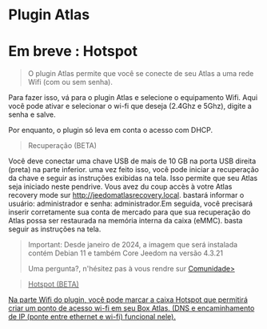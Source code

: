 # Plugin Atlas

# Em breve : Hotspot

> O plugin Atlas permite que você se conecte de seu Atlas a uma rede Wifi (com ou sem senha).

Para fazer isso, vá para o plugin Atlas e selecione o equipamento Wifi.
Aqui você pode ativar e selecionar o wi-fi que deseja (2.4Ghz e 5Ghz), digite a senha e salve.

Por enquanto, o plugin só leva em conta o acesso com DHCP.

> Recuperação (BETA)

Você deve conectar uma chave USB de mais de 10 GB na porta USB direita (preta) na parte inferior. uma vez feito isso, você pode iniciar a recuperação da chave e seguir as instruções exibidas na tela.
Isso permite que seu Atlas seja iniciado neste pendrive. Vous avez du coup accès à votre Atlas recovery mode sur http://jeedomatlasrecovery.local. bastará informar o usuário: administrador e senha: administrador.Em seguida, você precisará inserir corretamente sua conta de mercado para que sua recuperação do Atlas possa ser restaurada na memória interna da caixa (eMMC). basta seguir as instruções na tela.
> Important: Desde janeiro de 2024, a imagem que será instalada contém Debian 11 e também Core Jeedom na versão 4.3.21
> 
> Uma pergunta?, n'hésitez pas à vous rendre sur <a href="https://community.jeedom.com/" target="_blank">Comunidade>

 
> Hotspot (BETA)

Na parte Wifi do plugin, você pode marcar a caixa Hotspot que permitirá criar um ponto de acesso wi-fi em seu Box Atlas. (DNS e encaminhamento de IP (ponte entre ethernet e wi-fi) funcional nele).
